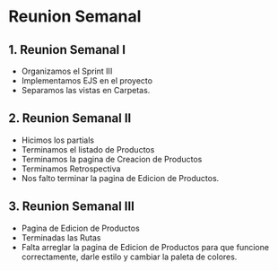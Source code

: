 # Reunion Semanal

## 1. Reunion Semanal I

* Organizamos el Sprint III
* Implementamos EJS en el proyecto
* Separamos las vistas en Carpetas. 


## 2. Reunion Semanal II

* Hicimos los partials
* Terminamos el listado de Productos
* Terminamos la pagina de Creacion de Productos
* Terminamos Retrospectiva
* Nos falto terminar la pagina de Edicion de Productos.

## 3. Reunion Semanal III
* Pagina de Edicion de Productos
* Terminadas las Rutas
* Falta arreglar la pagina de Edicion de Productos para que funcione correctamente, darle estilo y cambiar la paleta de colores.  

